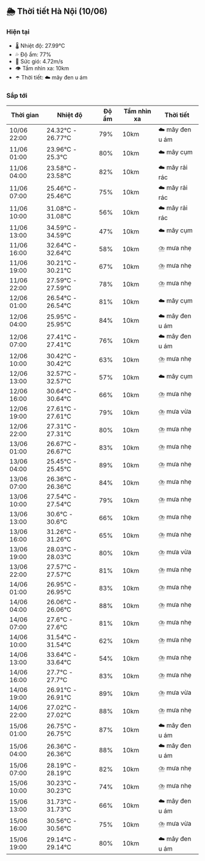 ## 🌦️ Thời tiết Hà Nội (10/06)

### Hiện tại

- 🌡️ Nhiệt độ: 27.99℃
- 💦 Độ ẩm: 77%
- 💨 Sức gió: 4.72m/s
- 👁️ Tầm nhìn xa: 10km
- ☂️ Thời tiết: ☁️ mây đen u ám

### Sắp tới

| Thời gian | Nhiệt độ | Độ ẩm | Tầm nhìn xa | Thời tiết |
| --- | --- | --- | --- | --- |
| 10/06 22:00 | 24.32℃ - 26.77℃ | 79% | 10km | ☁️ mây đen u ám |
| 11/06 01:00 | 23.96℃ - 25.3℃ | 80% | 10km | ☁️ mây cụm |
| 11/06 04:00 | 23.58℃ - 23.58℃ | 82% | 10km | ☁️ mây rải rác |
| 11/06 07:00 | 25.46℃ - 25.46℃ | 75% | 10km | ☁️ mây rải rác |
| 11/06 10:00 | 31.08℃ - 31.08℃ | 56% | 10km | ☁️ mây rải rác |
| 11/06 13:00 | 34.59℃ - 34.59℃ | 47% | 10km | ☁️ mây cụm |
| 11/06 16:00 | 32.64℃ - 32.64℃ | 58% | 10km | ⛈️ mưa nhẹ |
| 11/06 19:00 | 30.21℃ - 30.21℃ | 67% | 10km | ⛈️ mưa nhẹ |
| 11/06 22:00 | 27.59℃ - 27.59℃ | 78% | 10km | ⛈️ mưa nhẹ |
| 12/06 01:00 | 26.54℃ - 26.54℃ | 81% | 10km | ☁️ mây cụm |
| 12/06 04:00 | 25.95℃ - 25.95℃ | 84% | 10km | ☁️ mây đen u ám |
| 12/06 07:00 | 27.41℃ - 27.41℃ | 76% | 10km | ☁️ mây đen u ám |
| 12/06 10:00 | 30.42℃ - 30.42℃ | 63% | 10km | ⛈️ mưa nhẹ |
| 12/06 13:00 | 32.57℃ - 32.57℃ | 57% | 10km | ☁️ mây cụm |
| 12/06 16:00 | 30.64℃ - 30.64℃ | 66% | 10km | ⛈️ mưa nhẹ |
| 12/06 19:00 | 27.61℃ - 27.61℃ | 79% | 10km | ⛈️ mưa vừa |
| 12/06 22:00 | 27.31℃ - 27.31℃ | 80% | 10km | ⛈️ mưa nhẹ |
| 13/06 01:00 | 26.67℃ - 26.67℃ | 83% | 10km | ⛈️ mưa nhẹ |
| 13/06 04:00 | 25.45℃ - 25.45℃ | 89% | 10km | ⛈️ mưa nhẹ |
| 13/06 07:00 | 26.36℃ - 26.36℃ | 84% | 10km | ⛈️ mưa nhẹ |
| 13/06 10:00 | 27.54℃ - 27.54℃ | 79% | 10km | ⛈️ mưa nhẹ |
| 13/06 13:00 | 30.6℃ - 30.6℃ | 66% | 10km | ⛈️ mưa nhẹ |
| 13/06 16:00 | 31.26℃ - 31.26℃ | 65% | 10km | ⛈️ mưa nhẹ |
| 13/06 19:00 | 28.03℃ - 28.03℃ | 80% | 10km | ⛈️ mưa vừa |
| 13/06 22:00 | 27.57℃ - 27.57℃ | 81% | 10km | ⛈️ mưa nhẹ |
| 14/06 01:00 | 26.95℃ - 26.95℃ | 83% | 10km | ⛈️ mưa nhẹ |
| 14/06 04:00 | 26.06℃ - 26.06℃ | 88% | 10km | ⛈️ mưa nhẹ |
| 14/06 07:00 | 27.6℃ - 27.6℃ | 81% | 10km | ⛈️ mưa nhẹ |
| 14/06 10:00 | 31.54℃ - 31.54℃ | 62% | 10km | ⛈️ mưa nhẹ |
| 14/06 13:00 | 33.64℃ - 33.64℃ | 54% | 10km | ⛈️ mưa nhẹ |
| 14/06 16:00 | 27.7℃ - 27.7℃ | 83% | 10km | ⛈️ mưa nhẹ |
| 14/06 19:00 | 26.91℃ - 26.91℃ | 89% | 10km | ⛈️ mưa vừa |
| 14/06 22:00 | 27.02℃ - 27.02℃ | 88% | 10km | ⛈️ mưa nhẹ |
| 15/06 01:00 | 26.75℃ - 26.75℃ | 87% | 10km | ☁️ mây đen u ám |
| 15/06 04:00 | 26.36℃ - 26.36℃ | 88% | 10km | ☁️ mây đen u ám |
| 15/06 07:00 | 28.19℃ - 28.19℃ | 82% | 10km | ⛈️ mưa nhẹ |
| 15/06 10:00 | 30.23℃ - 30.23℃ | 74% | 10km | ⛈️ mưa nhẹ |
| 15/06 13:00 | 31.73℃ - 31.73℃ | 66% | 10km | ☁️ mây đen u ám |
| 15/06 16:00 | 30.56℃ - 30.56℃ | 75% | 10km | ⛈️ mưa vừa |
| 15/06 19:00 | 29.14℃ - 29.14℃ | 80% | 10km | ☁️ mây đen u ám |

